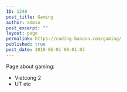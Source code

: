```yaml
---
ID: 1240
post_title: Gaming
author: admin
post_excerpt: ""
layout: page
permalink: https://coding-banana.com/gaming/
published: true
post_date: 2018-06-01 00:01:03
---
```

Page about gaming: 
- Vietcong 2
- UT
etc